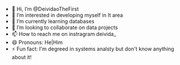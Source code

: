 - 👋 Hi, I’m @DeividaoTheFirst
- 👀 I’m interested in developing myself in It area 
- 🌱 I’m currently learning databases
- 💞️ I’m looking to collaborate on data projects
- 📫 How to reach me on instragram deivida_
- 😄 Pronouns: He|Him
- ⚡ Fun fact: I'm degreed in systems analsty but don't know anything about it!

<!---
DeividaoTheFirst/DeividaoTheFirst is a ✨ special ✨ repository because its `README.md` (this file) appears on your GitHub profile.
You can click the Preview link to take a look at your changes.
--->
